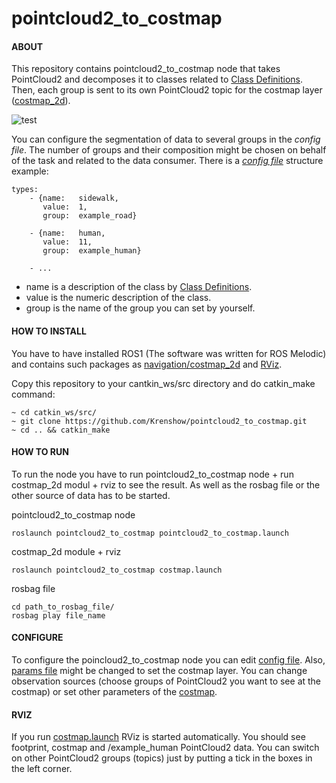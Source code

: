 # pointcloud2_to_costmap

#### ABOUT

This repository contains pointcloud2_to_costmap node that takes PointCloud2 and decomposes it to classes related to [Class Definitions](https://www.cityscapes-dataset.com/dataset-overview/). Then, each group is sent to its own PointCloud2 topic for the costmap layer ([costmap_2d](https://github.com/ros-planning/navigation/tree/noetic-devel/costmap_2d)).

![test](https://user-images.githubusercontent.com/29725931/134464525-d1a0e4dd-ad29-49eb-8ee1-e777a898e375.gif)

You can configure the segmentation of data to several groups in the _config file_. The number of groups and their composition might be chosen on behalf of the task and related to the data consumer. There is a [_config file_](config/config.yaml) structure example:

```
types:
    - {name:   sidewalk,
       value:  1,
       group:  example_road}

    - {name:   human,
       value:  11,
       group:  example_human}

    - ...
```
* name is a description of the class by [Class Definitions](https://www.cityscapes-dataset.com/dataset-overview/).
* value is the numeric description of the class.
* group is the name of the group you can set by yourself.


#### HOW TO INSTALL

You have to have installed ROS1 (The software was written for ROS Melodic) and contains such packages as [navigation](https://github.com/ros-planning/navigation)[/costmap_2d](https://github.com/ros-planning/navigation/tree/noetic-devel/costmap_2d) and [RViz](http://wiki.ros.org/rviz).

Copy this repository to your cantkin_ws/src directory and do catkin_make command:
```
~ cd catkin_ws/src/
~ git clone https://github.com/Krenshow/pointcloud2_to_costmap.git
~ cd .. && catkin_make
```


#### HOW TO RUN

To run the node you have to run pointcloud2_to_costmap node + run costmap_2d modul + rviz to see the result. As well as the rosbag file or the other source of data has to be started.

pointcloud2_to_costmap node
```
roslaunch pointcloud2_to_costmap pointcloud2_to_costmap.launch 
```
costmap_2d module + rviz
```
roslaunch pointcloud2_to_costmap costmap.launch
```
rosbag file
```
cd path_to_rosbag_file/
rosbag play file_name
```


#### CONFIGURE

To configure the poincloud2_to_costmap node you can edit [config file](config/config.yaml). Also, [params file](config/params.yaml) might be changed to set the costmap layer. You can change observation sources (choose groups of PointCloud2 you want to see at the costmap) or set other parameters of the [costmap](http://wiki.ros.org/costmap_2d).

#### RVIZ

If you run [costmap.launch](launch/costmap.lunch) RViz is started automatically. You should see footprint, costmap and /example_human PointCloud2 data. You can switch on other PointCloud2 groups (topics) just by putting a tick in the boxes in the left corner.


